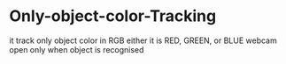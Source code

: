 # Only-object-color-Tracking
it track only object color in RGB either it is RED, GREEN, or BLUE
webcam open only when object is recognised
